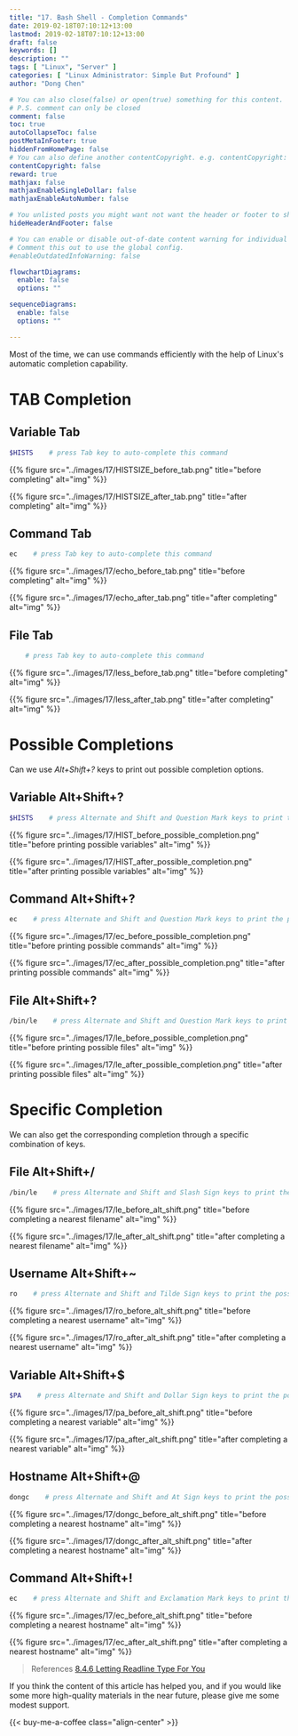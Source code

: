 ```yaml
---
title: "17. Bash Shell - Completion Commands"
date: 2019-02-18T07:10:12+13:00
lastmod: 2019-02-18T07:10:12+13:00
draft: false
keywords: []
description: ""
tags: [ "Linux", "Server" ]
categories: [ "Linux Administrator: Simple But Profound" ]
author: "Dong Chen"

# You can also close(false) or open(true) something for this content.
# P.S. comment can only be closed
comment: false
toc: true
autoCollapseToc: false
postMetaInFooter: true
hiddenFromHomePage: false
# You can also define another contentCopyright. e.g. contentCopyright: "This is another copyright."
contentCopyright: false
reward: true
mathjax: false
mathjaxEnableSingleDollar: false
mathjaxEnableAutoNumber: false

# You unlisted posts you might want not want the header or footer to show
hideHeaderAndFooter: false

# You can enable or disable out-of-date content warning for individual post.
# Comment this out to use the global config.
#enableOutdatedInfoWarning: false

flowchartDiagrams:
  enable: false
  options: ""

sequenceDiagrams: 
  enable: false
  options: ""

---
```


<!--more-->

Most of the time, we can use commands efficiently with the help of Linux's automatic completion capability.

# TAB Completion

## Variable Tab

```bash
$HISTS    # press Tab key to auto-complete this command
```

{{% figure src="../images/17/HISTSIZE_before_tab.png" title="before completing" alt="img" %}}

{{% figure src="../images/17/HISTSIZE_after_tab.png" title="after completing" alt="img" %}}

## Command Tab

```bash
ec    # press Tab key to auto-complete this command
```

{{% figure src="../images/17/echo_before_tab.png" title="before completing" alt="img" %}}

{{% figure src="../images/17/echo_after_tab.png" title="after completing" alt="img" %}}

## File Tab

```bash
    # press Tab key to auto-complete this command
```

{{% figure src="../images/17/less_before_tab.png" title="before completing" alt="img" %}}

{{% figure src="../images/17/less_after_tab.png" title="after completing" alt="img" %}}

# Possible Completions

Can we use *Alt+Shift+?* keys to print out possible completion options.

## Variable Alt+Shift+?

```bash
$HISTS    # press Alternate and Shift and Question Mark keys to print the possible variables
```

{{% figure src="../images/17/HIST_before_possible_completion.png" title="before printing possible variables" alt="img" %}}

{{% figure src="../images/17/HIST_after_possible_completion.png" title="after printing possible variables" alt="img" %}}

## Command Alt+Shift+?

```bash
ec    # press Alternate and Shift and Question Mark keys to print the possible variables
```

{{% figure src="../images/17/ec_before_possible_completion.png" title="before printing possible commands" alt="img" %}}

{{% figure src="../images/17/ec_after_possible_completion.png" title="after printing possible commands" alt="img" %}}

## File Alt+Shift+?

```bash
/bin/le    # press Alternate and Shift and Question Mark keys to print the possible variables
```

{{% figure src="../images/17/le_before_possible_completion.png" title="before printing possible files" alt="img" %}}

{{% figure src="../images/17/le_after_possible_completion.png" title="after printing possible files" alt="img" %}}

# Specific Completion

We can also get the corresponding completion through a specific combination of keys.

## File Alt+Shift+/

```bash
/bin/le    # press Alternate and Shift and Slash Sign keys to print the possible variables
```

{{% figure src="../images/17/le_before_alt_shift.png" title="before completing a nearest filename" alt="img" %}}

{{% figure src="../images/17/le_after_alt_shift.png" title="after completing a nearest filename" alt="img" %}}

## Username Alt+Shift+~

```bash
ro    # press Alternate and Shift and Tilde Sign keys to print the possible variables
```

{{% figure src="../images/17/ro_before_alt_shift.png" title="before completing a nearest username" alt="img" %}}

{{% figure src="../images/17/ro_after_alt_shift.png" title="after completing a nearest username" alt="img" %}}

## Variable Alt+Shift+$

```bash
$PA    # press Alternate and Shift and Dollar Sign keys to print the possible variables
```

{{% figure src="../images/17/pa_before_alt_shift.png" title="before completing a nearest variable" alt="img" %}}

{{% figure src="../images/17/pa_after_alt_shift.png" title="after completing a nearest variable" alt="img" %}}

## Hostname Alt+Shift+@

```bash
dongc    # press Alternate and Shift and At Sign keys to print the possible variables
```

{{% figure src="../images/17/dongc_before_alt_shift.png" title="before completing a nearest hostname" alt="img" %}}

{{% figure src="../images/17/dongc_after_alt_shift.png" title="after completing a nearest hostname" alt="img" %}}

## Command Alt+Shift+!

```bash
ec    # press Alternate and Shift and Exclamation Mark keys to print the possible variables
```

{{% figure src="../images/17/ec_before_alt_shift.png" title="before completing a nearest hostname" alt="img" %}}

{{% figure src="../images/17/ec_after_alt_shift.png" title="after completing a nearest hostname" alt="img" %}}

> References
> [8.4.6 Letting Readline Type For You](https://www.gnu.org/software/bash/manual/html_node/Commands-For-Completion.html)

If you think the content of this article has helped you, and if you would like some more high-quality materials in the near future, please give me some modest support.

<!-- Buy Me a Coffee Button -->
{{< buy-me-a-coffee class="align-center" >}}
